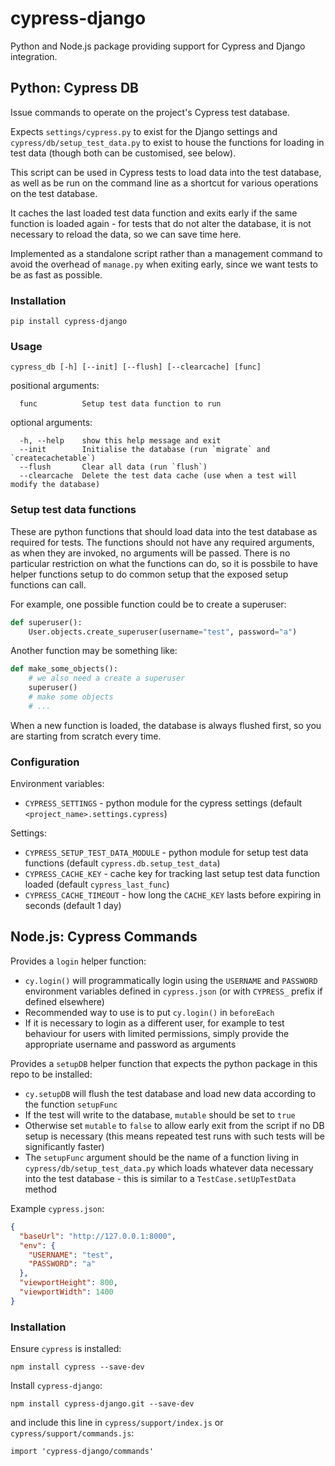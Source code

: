# cypress-django

Python and Node.js package providing support for Cypress and Django integration.

## Python: Cypress DB

Issue commands to operate on the project's Cypress test database.

Expects `settings/cypress.py` to exist for the Django settings and
`cypress/db/setup_test_data.py` to exist to house the functions for loading
in test data (though both can be customised, see below).

This script can be used in Cypress tests to load data into the test database,
as well as be run on the command line as a shortcut for various operations on the
test database.

It caches the last loaded test data function and exits early if the same function
is loaded again - for tests that do not alter the database, it is not necessary to
reload the data, so we can save time here.

Implemented as a standalone script rather than a management command to avoid the
overhead of `manage.py` when exiting early, since we want tests to be as fast as
possible.

### Installation

```
pip install cypress-django
```


### Usage

```
cypress_db [-h] [--init] [--flush] [--clearcache] [func]
```

positional arguments:
```
  func          Setup test data function to run
```

optional arguments:
```
  -h, --help    show this help message and exit
  --init        Initialise the database (run `migrate` and `createcachetable`)
  --flush       Clear all data (run `flush`)
  --clearcache  Delete the test data cache (use when a test will modify the database)
```

### Setup test data functions

These are python functions that should load data into the test database as required for
tests. The functions should not have any required arguments, as when they are invoked,
no arguments will be passed. There is no particular restriction on what the functions
can do, so it is possbile to have helper functions setup to do common setup that the
exposed setup functions can call.

For example, one possible function could be to create a superuser:
```python
def superuser():
    User.objects.create_superuser(username="test", password="a")
```
Another function may be something like:
```python
def make_some_objects():
    # we also need a create a superuser
    superuser()
    # make some objects
    # ...
```
When a new function is loaded, the database is always flushed first, so you are starting
from scratch every time.

### Configuration

Environment variables:
- `CYPRESS_SETTINGS` - python module for the cypress settings (default `<project_name>.settings.cypress`)

Settings:
- `CYPRESS_SETUP_TEST_DATA_MODULE` - python module for setup test data functions (default `cypress.db.setup_test_data`)
- `CYPRESS_CACHE_KEY` - cache key for tracking last setup test data function loaded (default `cypress_last_func`)
- `CYPRESS_CACHE_TIMEOUT` - how long the `CACHE_KEY` lasts before expiring in seconds (default 1 day)

## Node.js: Cypress Commands

Provides a `login` helper function:
- `cy.login()` will programmatically login using the `USERNAME` and `PASSWORD` environment
variables defined in `cypress.json` (or with `CYPRESS_` prefix if defined elsewhere)
- Recommended way to use is to put `cy.login()` in `beforeEach`
- If it is necessary to login as a different user, for example to test behaviour for users with
limited permissions, simply provide the appropriate username and password as arguments

Provides a `setupDB` helper function that expects the python package in this repo to be
installed:
- `cy.setupDB` will flush the test database and load new data according to the
function `setupFunc`
- If the test will write to the database, `mutable` should be set to `true`
- Otherwise set `mutable` to `false` to allow early exit from the script if no DB setup
is necessary (this means repeated test runs with such tests will be significantly faster)
- The `setupFunc` argument should be the name of a function living in `cypress/db/setup_test_data.py`
which loads whatever data necessary into the test database - this is similar to a
`TestCase.setUpTestData` method

Example `cypress.json`:
```json
{
  "baseUrl": "http://127.0.0.1:8000",
  "env": {
    "USERNAME": "test",
    "PASSWORD": "a"
  },
  "viewportHeight": 800,
  "viewportWidth": 1400
}
```

### Installation

Ensure `cypress` is installed:
```
npm install cypress --save-dev
```

Install `cypress-django`:
```
npm install cypress-django.git --save-dev
```

and include this line in `cypress/support/index.js` or `cypress/support/commands.js`:
```
import 'cypress-django/commands'
```

